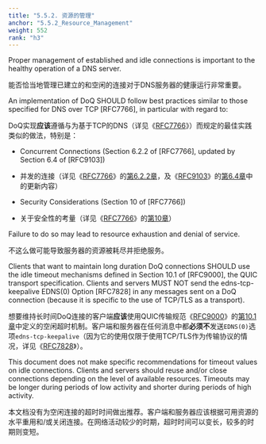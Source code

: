 ```yaml
---
title: "5.5.2. 资源的管理"
anchor: "5.5.2_Resource_Management"
weight: 552
rank: "h3"
---
```


Proper management of established and idle connections is important to the healthy operation of a DNS server.

能否恰当地管理已建立的和空闲的连接对于DNS服务器的健康运行非常重要。

An implementation of DoQ SHOULD follow best practices similar to those specified for DNS over TCP [RFC7766], in particular with regard to:

DoQ实现**应该**遵循与为基于TCP的DNS（详见《[RFC7766]()》）而规定的最佳实践类似的做法，特别是：

* Concurrent Connections (Section 6.2.2 of [RFC7766], updated by Section 6.4 of [RFC9103])

* 并发的连接（详见《[RFC7766]()》的[第6.2.2章]()，及《[RFC9103]()》的[第6.4章]()中的更新内容）

* Security Considerations (Section 10 of [RFC7766])

* 关于安全性的考量（详见《[RFC7766]()》的[第10章]()）

Failure to do so may lead to resource exhaustion and denial of service.

不这么做可能导致服务器的资源被耗尽并拒绝服务。

Clients that want to maintain long duration DoQ connections SHOULD use the idle timeout mechanisms defined in Section 10.1 of [RFC9000], the QUIC transport specification. Clients and servers MUST NOT send the edns-tcp-keepalive EDNS(0) Option [RFC7828] in any messages sent on a DoQ connection (because it is specific to the use of TCP/TLS as a transport).

想要维持长时间DoQ连接的客户端**应该**使用QUIC传输规范《[RFC9000]()》的[第10.1章]()中定义的空闲超时机制。客户端和服务器在任何消息中都**必须不**发送`EDNS(0)`选项`edns-tcp-keepalive`（因为它的使用仅限于使用TCP/TLS作为传输协议的情况，详见《[RFC7828]()》）。

This document does not make specific recommendations for timeout values on idle connections. Clients and servers should reuse and/or close connections depending on the level of available resources. Timeouts may be longer during periods of low activity and shorter during periods of high activity.

本文档没有为空闲连接的超时时间做出推荐。客户端和服务器应该根据可用资源的水平重用和/或关闭连接。在网络活动较少的时期，超时时间可以变长，较多的时期则变短。
